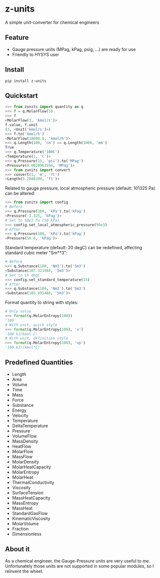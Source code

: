 # z-units

A simple unit-converter for chemical engineers

## Feature

* Gauge pressure units (MPag, kPag, psig, ...) are ready for use
* Friendly to HYSYS user

## Install

```shell
pip install z-units
```

## Quickstart

```python
>>> from zunits import quantity as q
>>> f = q.MolarFlow(3)
>>> f
<MolarFlow(3, 'kmol/s')>
f.value, f.unit
(3, <Unit('kmol/s')>)
>>> f.to('kmol/h')
<MolarFlow(10800.0, 'kmol/h')>
>>> q.Length(100, 'cm') == q.Length(1000, 'mm')
True
>>> q.Temperature('100C')
<Temperature(1, 'C')>
>>> q.Pressure(15, 'psi').to('MPag')
<Pressure(0.0020963594, 'MPag')>
>>> from zunits import convert
>>> convert(1, 'm', 'ft')
<Length(3.2808399, 'ft')>
```
Related to gauge pressure, local atmospheric pressure (default: 101325 Pa) can be altered:

```python
>>> from zunits import config
# Before
>>> q.Pressure(100, 'kPa').to('kPag')
<Pressure(-1.325, 'kPag')>
# Set to 50e3 Pa (50 kPa)
>>> config.set_local_atmospheric_pressure(50e3)
# After
>>> q.Pressure(100, 'kPa').to('kPag')
<Pressure(50.0, 'kPag')>
```

Standard temperature (default: 20 degC) can be redefined, affecting standard cubic meter "Sm**3":

```python
# Before
>>> q.Substance(100, 'Nm3').to('Sm3')
<Substance(107.321984, 'Sm3')>
# Set to 15 degC
>>> config.set_standard_temperature(15)
# After
>>> q.Substance(100, 'Nm3').to('Sm3')
<Substance(105.491488, 'Sm3')>
```

Format quantity to string with styles:  
```python
# Only value
>>> format(q.MolarEntropy(100))
'100'
# With unit, quick style
>>> format(q.MolarEntropy(100), 'u')
'100 kJ/kmol-C'
# With unit, definition style
>>> format(q.MolarEntropy(100), 'up')
'100 kJ/(kmol*C)'
```

## Predefined Quantities

* Length
* Area
* Volume
* Time
* Mass
* Force
* Substance
* Energy
* Velocity
* Temperature
* DeltaTemperature
* Pressure
* VolumeFlow
* MassDensity
* HeatFlow
* MolarFlow
* MassFlow
* MolarDensity
* MolarHeatCapacity
* MolarEntropy
* MolarHeat
* ThermalConductivity
* Viscosity
* SurfaceTension
* MassHeatCapacity
* MassEntropy
* MassHeat
* StandardGasFlow
* KinematicViscosity
* MolarVolume
* Fraction
* Dimensionless

## About it

As a chemical engineer, the Gauge-Pressure units are very useful to me. Unfortunately those units are not supported in some popular modules, so I reinvent the wheel.
